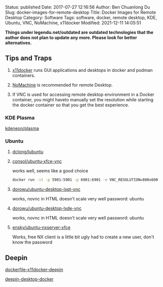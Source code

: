 Status: published
Date: 2017-07-27 12:16:56
Author: Ben Chuanlong Du
Slug: docker-images-for-remote-desktop
Title: Docker Images for Remote Desktop
Category: Software
Tags: software, docker, remote desktop, KDE, Ubuntu, VNC, NoMachine, x11docker
Modified: 2021-12-11 14:05:51

**Things under legendu.net/outdated are outdated technologies that the author does not plan to update any more. Please look for better alternatives.**

## Tips and Traps

1. [x11docker](https://github.com/mviereck/x11docker)
    runs GUI applications and desktops in docker and podman containers. 

2. [NoMachine](http://www.legendu.net/misc/blog/remote-desktop-using-nomachine-on-linux)
    is recommended for remote Desktop.

2. If VNC is used for accessing remote desktop environment in a Docker container,
    you might haveto manually set the resolution while starting the docker container 
    so that you get the best experience.

### KDE Plasma

[kdeneon/plasma](https://hub.docker.com/r/kdeneon/plasma/)

### Ubuntu

1. [dclong/lubuntu](https://hub.docker.com/r/dclong/lubuntu/)


1. [consol/ubuntu-xfce-vnc](https://store.docker.com/community/images/consol/ubuntu-xfce-vnc)

    works well, seems like a good choice
    ```bash
    docker run -it -p 5901:5901 -p 6901:6901 -e VNC_RESOLUTION=800x600 consol/ubuntu-xfce-vnc
    ```

2. [dorowu/ubuntu-desktop-lxqt-vnc](https://store.docker.com/community/images/dorowu/ubuntu-desktop-lxde-vnc)

    works, novnc in HTML doesn't scale very well
    password: ubuntu

3. [dorowu/ubuntu-desktop-lxde-vnc](https://store.docker.com/community/images/dorowu/ubuntu-desktop-lxde-vnc)

    works, novnc in HTML doesn't scale very well
    password: ubuntu

1. [ensky/ubuntu-nxserver-xfce](https://store.docker.com/community/images/ensky/ubuntu-nxserver-xfce)

    Works, free NX client is a little bit ugly
    had to create a new user, don't know the password

## Deepin

[dockerfile-x11docker-deepin](https://github.com/mviereck/dockerfile-x11docker-deepin)

[deepin-desktop-docker](https://gitee.com/daze456/deepin-desktop-docker)
